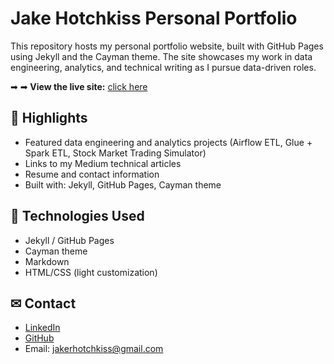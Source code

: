 # Jake Hotchkiss Personal Portfolio

This repository hosts my personal portfolio website, built with GitHub Pages using Jekyll and the Cayman theme. The site showcases my work in data engineering, analytics, and technical writing as I pursue data-driven roles.

➡ ➡ **View the live site:** [click here](https://TheDataDawg.github.io)

## 📌 Highlights
- Featured data engineering and analytics projects (Airflow ETL, Glue + Spark ETL, Stock Market Trading Simulator)
- Links to my Medium technical articles
- Resume and contact information
- Built with: Jekyll, GitHub Pages, Cayman theme

## 🚀 Technologies Used
- Jekyll / GitHub Pages
- Cayman theme
- Markdown
- HTML/CSS (light customization)

## ✉ Contact
- [LinkedIn](https://www.linkedin.com/in/jacobrhotchkiss)
- [GitHub](https://github.com/TheDataDawg)
- Email: jakerhotchkiss@gmail.com
